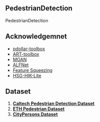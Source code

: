 ## PedestrianDetection
PedestrianDetection

## Acknowledgemnet
- [pdollar-toolbox](https://github.com/pdollar/toolbox)
- [ART-toolbox](https://github.com/Trusted-AI/adversarial-robustness-toolbox)
- [MGAN](https://github.com/Leotju/MGAN)
- [ALFNet](https://github.com/VideoObjectSearch/ALFNet)
- [Feature Squeezing](https://github.com/mzweilin/EvadeML-Zoo)
- [HSG-HIK-Lite](https://github.com/4mbilal/Object_Detector_Musawwir)



## Dataset


1. **[Caltech Pedestrian Detection Dataset](https://data.caltech.edu/records/nyy15-4j048)**
2. **[ETH Pedestrian Dataset](https://icu.ee.ethz.ch/research/datsets.html)**
3. **[CityPersons Dataset](https://github.com/cvgroup-njust/CityPersons)**


